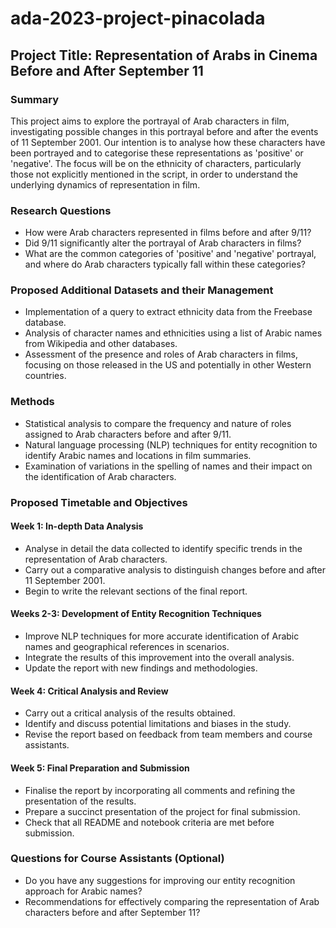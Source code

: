 # ada-2023-project-pinacolada 
## Project Title: Representation of Arabs in Cinema Before and After September 11

### Summary
This project aims to explore the portrayal of Arab characters in film, investigating possible changes in this portrayal before and after the events of 11 September 2001. Our intention is to analyse how these characters have been portrayed and to categorise these representations as 'positive' or 'negative'. The focus will be on the ethnicity of characters, particularly those not explicitly mentioned in the script, in order to understand the underlying dynamics of representation in film.

### Research Questions
- How were Arab characters represented in films before and after 9/11?
- Did 9/11 significantly alter the portrayal of Arab characters in films?
- What are the common categories of 'positive' and 'negative' portrayal, and where do Arab characters typically fall within these categories?

### Proposed Additional Datasets and their Management
- Implementation of a query to extract ethnicity data from the Freebase database.
- Analysis of character names and ethnicities using a list of Arabic names from Wikipedia and other databases.
- Assessment of the presence and roles of Arab characters in films, focusing on those released in the US and potentially in other Western countries.

### Methods
- Statistical analysis to compare the frequency and nature of roles assigned to Arab characters before and after 9/11.
- Natural language processing (NLP) techniques for entity recognition to identify Arabic names and locations in film summaries.
- Examination of variations in the spelling of names and their impact on the identification of Arab characters.

### Proposed Timetable and Objectives
#### Week 1: In-depth Data Analysis
- Analyse in detail the data collected to identify specific trends in the representation of Arab characters.
- Carry out a comparative analysis to distinguish changes before and after 11 September 2001.
- Begin to write the relevant sections of the final report.

#### Weeks 2-3: Development of Entity Recognition Techniques
- Improve NLP techniques for more accurate identification of Arabic names and geographical references in scenarios.
- Integrate the results of this improvement into the overall analysis.
- Update the report with new findings and methodologies.

#### Week 4: Critical Analysis and Review
- Carry out a critical analysis of the results obtained.
- Identify and discuss potential limitations and biases in the study.
- Revise the report based on feedback from team members and course assistants.

#### Week 5: Final Preparation and Submission
- Finalise the report by incorporating all comments and refining the presentation of the results.
- Prepare a succinct presentation of the project for final submission.
- Check that all README and notebook criteria are met before submission.

### Questions for Course Assistants (Optional)
- Do you have any suggestions for improving our entity recognition approach for Arabic names?
- Recommendations for effectively comparing the representation of Arab characters before and after September 11?
